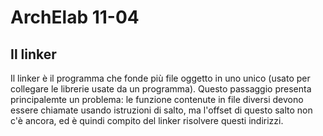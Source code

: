 # ArchElab 11-04
## Il linker
Il linker è il programma che fonde più file oggetto in uno unico (usato per collegare le librerie usate da un programma). Questo passaggio presenta principalemte un problema: le funzione contenute in file diversi devono essere chiamate usando istruzioni di salto, ma l'offset di questo salto non c'è ancora, ed è quindi compito del linker risolvere questi indirizzi.